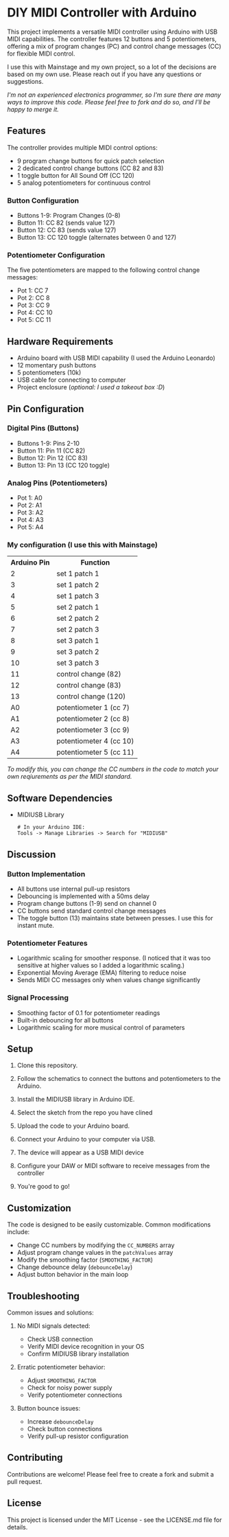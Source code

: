 # DIY MIDI Controller with Arduino

This project implements a versatile MIDI controller using Arduino with USB MIDI capabilities. The controller features 12 buttons and 5 potentiometers, offering a mix of program changes (PC) and control change messages (CC) for flexible MIDI control.

I use this with Mainstage and my own project, so a lot of the decisions are based on my own use. Please reach out if you have any questions or suggestions.

<i>I'm not an experienced electronics programmer, so I'm sure there are many ways to improve this code. Please feel free to fork and do so, and I'll be happy to merge it.</i>


## Features

The controller provides multiple MIDI control options:
- 9 program change buttons for quick patch selection
- 2 dedicated control change buttons (CC 82 and 83)
- 1 toggle button for All Sound Off (CC 120)
- 5 analog potentiometers for continuous control

### Button Configuration
- Buttons 1-9: Program Changes (0-8)
- Button 11: CC 82 (sends value 127)
- Button 12: CC 83 (sends value 127)
- Button 13: CC 120 toggle (alternates between 0 and 127)

### Potentiometer Configuration
The five potentiometers are mapped to the following control change messages:
- Pot 1: CC 7
- Pot 2: CC 8
- Pot 3: CC 9
- Pot 4: CC 10
- Pot 5: CC 11



## Hardware Requirements

- Arduino board with USB MIDI capability (I used the Arduino Leonardo)
- 12 momentary push buttons
- 5 potentiometers (10k)
- USB cable for connecting to computer
- Project enclosure (<i>optional: I used a takeout box :D</i>)

## Pin Configuration

### Digital Pins (Buttons)
- Buttons 1-9: Pins 2-10
- Button 11: Pin 11 (CC 82)
- Button 12: Pin 12 (CC 83)
- Button 13: Pin 13 (CC 120 toggle)

### Analog Pins (Potentiometers)
- Pot 1: A0
- Pot 2: A1
- Pot 3: A2
- Pot 4: A3
- Pot 5: A4


### My configuration (I use this with Mainstage)
<table>
    <tr>
        <th>Arduino Pin</th>
        <th>Function</th>
    </tr>
    <tr>
        <td>2</td>
        <td>set 1 patch 1</td>
    </tr>
    <tr>
        <td>3</td>
        <td>set 1 patch 2</td>
    </tr>
    <tr>
        <td>4</td>
        <td>set 1 patch 3</td>
    </tr>
    <tr>
        <td>5</td>
        <td>set 2 patch 1</td>
    </tr>
    <tr>
        <td>6</td>
        <td>set 2 patch 2</td>
    </tr>
    <tr>
        <td>7</td>
        <td>set 2 patch 3</td>
    </tr>
    <tr>
        <td>8</td>
        <td>set 3 patch 1</td>
    </tr>
    <tr>
        <td>9</td>
        <td>set 3 patch 2</td>
    </tr>
    <tr>
        <td>10</td>
        <td>set 3 patch 3</td>
    </tr>
    <tr>
        <td>11</td>
        <td>control change (82)</td>
    </tr>
    <tr>
        <td>12</td>
        <td>control change (83)</td>
    </tr>
    <tr>
        <td>13</td>
        <td>control change (120)</td>
    </tr>
    <tr>
        <td>A0</td>
        <td>potentiometer 1 (cc 7)</td>
    </tr>
    <tr>
        <td>A1</td>
        <td>potentiometer 2 (cc 8)</td>
    </tr>
    <tr>
        <td>A2</td>
        <td>potentiometer 3 (cc 9)</td>
    </tr>
    <tr>
        <td>A3</td>
        <td>potentiometer 4 (cc 10)</td>
    </tr>
    <tr>
        <td>A4</td>
        <td>potentiometer 5 (cc 11)</td>
    </tr>
</table>
<i> To modify this, you can change the CC numbers in the code to match your own reqiurements as per the MIDI standard. </i>

## Software Dependencies

- MIDIUSB Library
  ```
  # In your Arduino IDE:
  Tools -> Manage Libraries -> Search for "MIDIUSB"
  ```

## Discussion

### Button Implementation
- All buttons use internal pull-up resistors
- Debouncing is implemented with a 50ms delay
- Program change buttons (1-9) send on channel 0
- CC buttons send standard control change messages
- The toggle button (13) maintains state between presses. I use this for instant mute.

### Potentiometer Features
- Logarithmic scaling for smoother response. (I noticed that it was too sensitive at higher values so I added a logarithmic scaling.)
- Exponential Moving Average (EMA) filtering to reduce noise
- Sends MIDI CC messages only when values change significantly

### Signal Processing
- Smoothing factor of 0.1 for potentiometer readings
- Built-in debouncing for all buttons
- Logarithmic scaling for more musical control of parameters

## Setup

1. Clone this repository.

2. Follow the schematics to connect the buttons and potentiometers to the Arduino.

3. Install the MIDIUSB library in Arduino IDE.

4. Select the sketch from the repo you have clined

5. Upload the code to your Arduino board.

6. Connect your Arduino to your computer via USB.

7. The device will appear as a USB MIDI device

8. Configure your DAW or MIDI software to receive messages from the controller

9. You're good to go!

## Customization

The code is designed to be easily customizable. Common modifications include:

- Change CC numbers by modifying the `CC_NUMBERS` array
- Adjust program change values in the `patchValues` array
- Modify the smoothing factor (`SMOOTHING_FACTOR`)
- Change debounce delay (`debounceDelay`)
- Adjust button behavior in the main loop

## Troubleshooting

Common issues and solutions:

1. No MIDI signals detected:
   - Check USB connection
   - Verify MIDI device recognition in your OS
   - Confirm MIDIUSB library installation

2. Erratic potentiometer behavior:
   - Adjust `SMOOTHING_FACTOR`
   - Check for noisy power supply
   - Verify potentiometer connections

3. Button bounce issues:
   - Increase `debounceDelay`
   - Check button connections
   - Verify pull-up resistor configuration

## Contributing

Contributions are welcome! Please feel free to create a fork and submit a pull request.

## License

This project is licensed under the MIT License - see the LICENSE.md file for details.